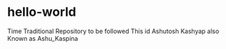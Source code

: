 # hello-world
Time Traditional Repository to be followed 
This id Ashutosh Kashyap also Known as Ashu_Kaspina
